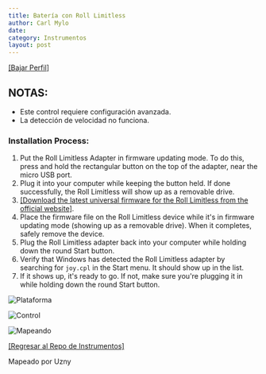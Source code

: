 ```yaml
---
title: Batería con Roll Limitless
author: Carl Mylo
date: 
category: Instrumentos
layout: post
---
```


[[Bajar Perfil]](https://github.com/hmxmilohax/rb3-pc/raw/main/instrument-repo/Roll%20Limitless%20Drums.7z)

## NOTAS:

* Este control requiere configuración avanzada.
* La detección de velocidad no funciona.

### Installation Process:
1. Put the Roll Limitless Adapter in firmware updating mode. To do this, press and hold the rectangular button on the top of the adapter, near the micro USB port.
2. Plug it into your computer while keeping the button held. If done successfully, the Roll Limitless will show up as a removable drive.
3. [[Download the latest universal firmware for the Roll Limitless from the official website]](https://rolllimitless.com/firmwares/).
4. Place the firmware file on the Roll Limitless device while it's in firmware updating mode (showing up as a removable drive). When it completes, safely remove the device.
5. Plug the Roll Limitless adapter back into your computer while holding down the round Start button.
6. Verify that Windows has detected the Roll Limitless adapter by searching for `joy.cpl` in the Start menu. It should show up in the list.
7. If it shows up, it's ready to go. If not, make sure you're plugging it in while holding down the round Start button.



![Plataforma](https://raw.githubusercontent.com/hmxmilohax/rb3-pc/main/assets/images/instruments/midi.png "Plataforma") 

![Control](https://raw.githubusercontent.com/hmxmilohax/rb3-pc/main/assets/images/instruments/rolllimitlesscontroller.png "Control") 

![Mapeando](https://raw.githubusercontent.com/hmxmilohax/rb3-pc/main/assets/images/instruments/rolllimitlessmapping.png "Mapeando") 

[[Regresar al Repo de Instrumentos]](https://hmxmilohax.github.io/rb3-pc/english/instrumentrepo/#instrument-list)



Mapeado por Uzny